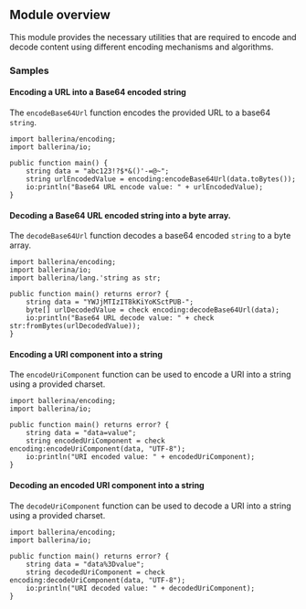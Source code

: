 ## Module overview

This module provides the necessary utilities that are required to encode and decode content using different encoding mechanisms and algorithms.

### Samples

#### Encoding a URL into a Base64 encoded string

The `encodeBase64Url` function encodes the provided URL to a base64 `string`.

```ballerina
import ballerina/encoding;
import ballerina/io;

public function main() {
    string data = "abc123!?$*&()'-=@~";
    string urlEncodedValue = encoding:encodeBase64Url(data.toBytes());
    io:println("Base64 URL encode value: " + urlEncodedValue);
}
```

#### Decoding a Base64 URL encoded string into a byte array.

The `decodeBase64Url` function decodes a base64 encoded `string` to a byte array.

```ballerina
import ballerina/encoding;
import ballerina/io;
import ballerina/lang.'string as str;

public function main() returns error? {
    string data = "YWJjMTIzIT8kKiYoKSctPUB-";
    byte[] urlDecodedValue = check encoding:decodeBase64Url(data);
    io:println("Base64 URL decode value: " + check str:fromBytes(urlDecodedValue));
}
```

#### Encoding a URI component into a string

The `encodeUriComponent` function can be used to encode a URI into a string using a provided charset.

```ballerina
import ballerina/encoding;
import ballerina/io;

public function main() returns error? {
    string data = "data=value";
    string encodedUriComponent = check encoding:encodeUriComponent(data, "UTF-8");
    io:println("URI encoded value: " + encodedUriComponent);
}
```

#### Decoding an encoded URI component into a string

The `decodeUriComponent` function can be used to decode a URI into a string using a provided charset.

```ballerina
import ballerina/encoding;
import ballerina/io;

public function main() returns error? {
    string data = "data%3Dvalue";
    string decodedUriComponent = check encoding:decodeUriComponent(data, "UTF-8");
    io:println("URI decoded value: " + decodedUriComponent);
}
```
